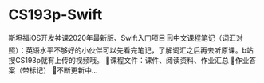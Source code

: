 # CS193p-Swift
斯坦福iOS开发神课2020年最新版、Swift入门项目
🗒中文课程笔记（词汇对照）：英语水平不够好的小伙伴可以先看完笔记，了解词汇之后再去听原课。b站搜CS193p就有上传的视频哦。
📎课程文件：课件、阅读资料、作业汇总
📝作业答案（带标记）
🥰不断更新中…
